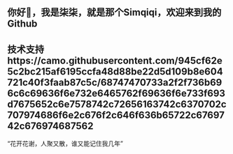 ## 你好👋，我是柒柒，就是那个Simqiqi，欢迎来到我的Github

<!--
**Simqiqi/Simqiqi** is a ✨ _special_ ✨ repository because its `README.md` (this file) appears on your GitHub profile.

Here are some ideas to get you started:

- 🔭 I’m currently working on ...
- 🌱 I’m currently learning ...
- 👯 I’m looking to collaborate on ...
- 🤔 I’m looking for help with ...
- 💬 Ask me about ...
- 📫 How to reach me: ...
- 😄 Pronouns: ...
- ⚡ Fun fact: ...
-->

## 技术支持https://camo.githubusercontent.com/945cf62e5c2bc215af6195ccfa48d88be22d5d109b8e604721c40f3faab87c5c/68747470733a2f2f736b696c6c69636f6e732e6465762f69636f6e733f693d7675652c6e7578742c72656163742c6370702c707974686f6e2c676f2c646f636b65722c6769742c676974687562
“花开花谢，人聚又散，谁又能记住我几年”


